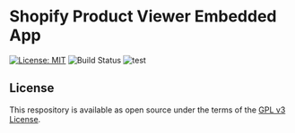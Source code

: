 # Shopify Product Viewer Embedded App

[![License: MIT](https://img.shields.io/cran/l/devtools)](LICENSE)
![Build Status](https://github.com/sladesoftware/shopify-product-viewer/workflows/build/badge.svg?branch=master)
![test](https://github.com/sladesoftware/shopify-product-viewer/workflows/test/badge.svg)

## License

This respository is available as open source under the terms of the [GPL v3 License](https://opensource.org/licenses/gpl-3.0.html).
